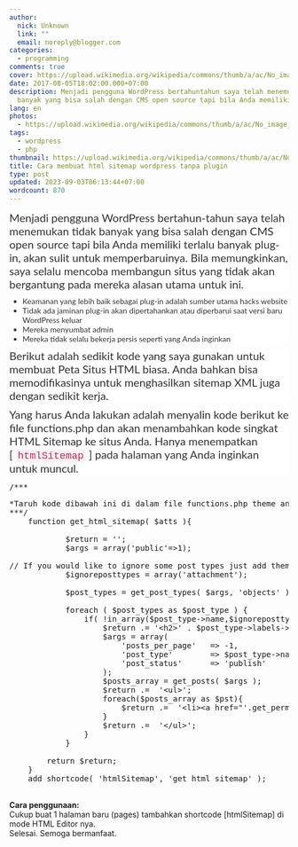 ```yaml
---
author:
  nick: Unknown
  link: ""
  email: noreply@blogger.com
categories:
  - programming
comments: true
cover: https://upload.wikimedia.org/wikipedia/commons/thumb/a/ac/No_image_available.svg/2048px-No_image_available.svg.png
date: 2017-08-05T18:02:00.000+07:00
description: Menjadi pengguna WordPress bertahuntahun saya telah menemukan tidak
  banyak yang bisa salah dengan CMS open source tapi bila Anda memiliki
lang: en
photos:
  - https://upload.wikimedia.org/wikipedia/commons/thumb/a/ac/No_image_available.svg/2048px-No_image_available.svg.png
tags:
  - wordpress
  - php
thumbnail: https://upload.wikimedia.org/wikipedia/commons/thumb/a/ac/No_image_available.svg/2048px-No_image_available.svg.png
title: Cara membuat html sitemap wordpress tanpa plugin
type: post
updated: 2023-09-03T06:13:44+07:00
wordcount: 870
---
```


<div style="background-color: white; box-sizing: border-box; color: #333333; font-family: Lato, &quot;Helvetica Neue&quot;, Helvetica, Arial, sans-serif; font-size: 20px; margin-bottom: 10px;"><span class="notranslate" style="box-sizing: border-box;">Menjadi pengguna WordPress bertahun-tahun saya telah menemukan tidak banyak yang bisa salah dengan CMS open source tapi bila Anda memiliki terlalu banyak plug-in, akan sulit untuk memperbaruinya.</span>&nbsp;<span class="notranslate" style="box-sizing: border-box;">Bila memungkinkan, saya selalu mencoba membangun situs yang tidak akan bergantung pada mereka alasan utama untuk ini.</span></div><ul style="background-color: white; box-sizing: border-box; color: #333333; font-family: Lato, &quot;Helvetica Neue&quot;, Helvetica, Arial, sans-serif; font-size: 14px; margin-bottom: 10px; margin-top: 0px;"><li style="box-sizing: border-box;"><span class="notranslate" style="box-sizing: border-box;">Keamanan yang lebih baik sebagai plug-in adalah sumber utama hacks website</span></li><li style="box-sizing: border-box;"><span class="notranslate" style="box-sizing: border-box;">Tidak ada jaminan plug-in akan dipertahankan atau diperbarui saat versi baru WordPress keluar</span></li><li style="box-sizing: border-box;"><span class="notranslate" style="box-sizing: border-box;">Mereka menyumbat admin</span></li><li style="box-sizing: border-box;"><span class="notranslate" style="box-sizing: border-box;">Mereka tidak selalu bekerja persis seperti yang Anda inginkan</span></li></ul><div style="background-color: white; box-sizing: border-box; color: #333333; font-family: Lato, &quot;Helvetica Neue&quot;, Helvetica, Arial, sans-serif; font-size: 20px; margin-bottom: 10px;"><span class="notranslate" style="box-sizing: border-box;">Berikut adalah sedikit kode yang saya gunakan untuk membuat Peta Situs HTML biasa.</span>&nbsp;<span class="notranslate" style="box-sizing: border-box;">Anda bahkan bisa memodifikasinya untuk menghasilkan sitemap XML juga dengan sedikit kerja.</span></div><div style="background-color: white; box-sizing: border-box; color: #333333; font-family: Lato, &quot;Helvetica Neue&quot;, Helvetica, Arial, sans-serif; font-size: 20px; margin-bottom: 10px;"><span class="notranslate" style="box-sizing: border-box;">Yang harus Anda lakukan adalah menyalin kode berikut ke file functions.php dan akan menambahkan kode singkat HTML Sitemap ke situs Anda.</span>&nbsp;<span class="notranslate" style="box-sizing: border-box;">Hanya menempatkan [&nbsp;<code style="background-color: #f9f2f4; border-radius: 4px; box-sizing: border-box; color: #c7254e; font-family: Menlo, Monaco, Consolas, &quot;Courier New&quot;, monospace; font-size: 18px; padding: 2px 4px;">htmlSitemap</code>&nbsp;] pada halaman yang Anda inginkan untuk muncul.</span></div><pre>/***</pre><pre>*Taruh kode dibawah ini di dalam file functions.php theme anda.<br>***/<br>    function get_html_sitemap( $atts ){<br><br>            $return = '';<br>            $args = array('public'=&gt;1);<br> <br>// If you would like to ignore some post types just add them to the array below<br>            $ignoreposttypes = array('attachment');<br><br>            $post_types = get_post_types( $args, 'objects' ); <br><br>            foreach ( $post_types as $post_type ) {<br>                if( !in_array($post_type-&gt;name,$ignoreposttypes)){<br>                    $return .= '&lt;h2&gt;' . $post_type-&gt;labels-&gt;name.'&lt;/h2&gt;';<br>                    $args = array(<br>                        'posts_per_page'   =&gt; -1,<br>                        'post_type'        =&gt; $post_type-&gt;name,<br>                        'post_status'      =&gt; 'publish'<br>                    );<br>                    $posts_array = get_posts( $args ); <br>                    $return .=  '&lt;ul&gt;';<br>                    foreach($posts_array as $pst){<br>                        $return .=  '&lt;li&gt;&lt;a href="'.get_permalink($pst-&gt;ID).'"&gt;'.$pst-&gt;post_title.'&lt;/a&gt;&lt;/li&gt;';<br>                    }<br>                    $return .=  '&lt;/ul&gt;';<br>                }<br>            }<br><br>        return $return;<br>    }<br>    add_shortcode( 'htmlSitemap', 'get_html_sitemap' );</pre><br><b>Cara penggunaan:</b><br>Cukup buat 1 halaman baru (pages) tambahkan shortcode [htmlSitemap] di mode HTML Editor nya.<br>Selesai. Semoga bermanfaat.